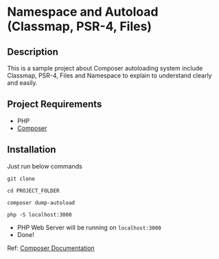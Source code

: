 # Namespace and Autoload (Classmap, PSR-4, Files)

## Description

This is a sample project about Composer autoloading system include Classmap, PSR-4, Files and Namespace to explain to understand clearly and easily.

## Project Requirements

- PHP
- [Composer](https://getcomposer.org/)

## Installation

Just run below commands 

```
git clone

cd PROJECT_FOLDER

composer dump-autoload

php -S localhost:3000
```

- PHP Web Server will be running on `localhost:3000`
- Done!

Ref: [Composer Documentation](https://getcomposer.org/doc/04-schema.md)